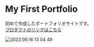 # My First Portfolio
初めて作成したポートフォリオサイトです。<br>
[プロダクトのリンクはこちら](https://masaya-matsushita.github.io/my-first-portfolio/)

![ 2022:06:16 13 04 49](https://user-images.githubusercontent.com/97160510/173988940-c1f67fda-0c68-4c94-b883-f56f4efb35be.jpg)
